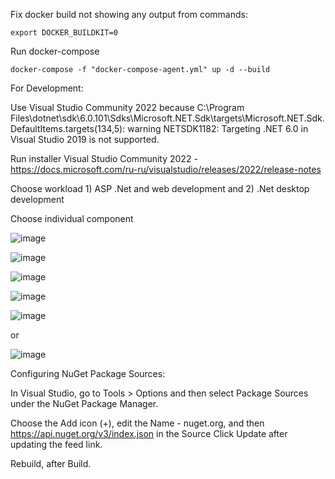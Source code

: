 Fix docker build not showing any output from commands:
```
export DOCKER_BUILDKIT=0
```

Run docker-compose
```
docker-compose -f "docker-compose-agent.yml" up -d --build
```


For Development:

Use Visual Studio Community 2022 because C:\Program Files\dotnet\sdk\6.0.101\Sdks\Microsoft.NET.Sdk\targets\Microsoft.NET.Sdk.DefaultItems.targets(134,5): warning NETSDK1182: Targeting .NET 6.0 in Visual Studio 2019 is not supported.

Run installer Visual Studio Community 2022 - https://docs.microsoft.com/ru-ru/visualstudio/releases/2022/release-notes

Choose workload 1) ASP .Net and web development and 2) .Net desktop development

Choose individual component

![image](https://user-images.githubusercontent.com/10828883/146935845-0c7d20fd-1169-4ce2-a8b7-065480da50ea.png)

![image](https://user-images.githubusercontent.com/10828883/146935918-04b6d149-c729-43c0-8d28-25b3c24414a5.png)

![image](https://user-images.githubusercontent.com/10828883/146935978-9b333d1d-3248-4395-aba5-605b50b4fc7c.png)

![image](https://user-images.githubusercontent.com/10828883/146935999-72f72bcd-e63c-4462-8df4-7b4f841d4fa2.png)

![image](https://user-images.githubusercontent.com/10828883/146936041-06d7d56d-5183-46e5-a102-75a7f1dd7c7c.png)


or

![image](https://user-images.githubusercontent.com/10828883/146936108-19ec64a2-8b7c-46c3-aada-49284fd8c87f.png)

Configuring NuGet Package Sources:

In Visual Studio, go to Tools > Options and then select Package Sources under the NuGet Package Manager.

Choose the Add icon (+), edit the Name - nuget.org, and then https://api.nuget.org/v3/index.json in the Source Click Update after updating the feed link.


Rebuild, after Build.
